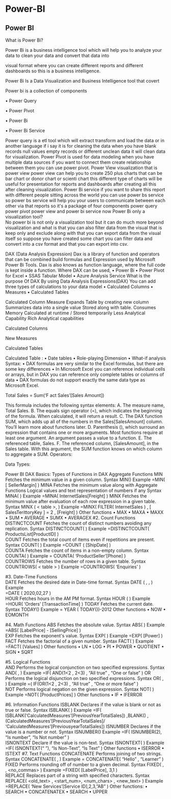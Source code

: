 # Power-BI
<h2> Power BI  </h2>
<p >What is Power Bi? </p> 
 <p >Power Bi is a business intelligence tool which will help you to analyze your data to clean your data and convert that data into </p>visual format where you can create different reports and different dashboards so this is a business intelligence.</p>
  <p> Power Bi Is a Data Visualization and Business Intelligence tool that covert  </p>
 <p>Power bi is a collection of components  </p>
 <p>•	Power Query <p>
 <p>•	Power Pivot </p>
 <p>•	Power Bi </p>
 <p>•	Power Bi Service </p>

Power query is a etl tool which will extract transform and load the data or in another language if i say it is for cleaning the data when you have blank records null values empty records or different unclean data it will clean data for visualization.
Power Pivot is used for data modeling when you have multiple data sources if you want to connect them create relationship between them you can use power pivot.
Power View visualization that is power view power view can help you to create 250 plus charts that can be bar chart or donor chart or scienti chart this different type of charts will be useful for presentation for reports and dashboards after creating all this after cleaning visualization.
Power Bi service if you want to share this report with different people sitting across the world you can use power bs service so power bs service will help you your users to communicate between each other via that reports so it's a package of four components power query power pivot power view and power bi service now
Power Bi only a visualization tool?  
No power bi is not only a visualization tool but it can do much more beyond visualization and what is that you can also filter data from the visual that is keep only and exclude along with that you can export data from the visual itself so suppose you have created some chart you can filter data and convert into a csv format and that you can export into csv.

DAX  (Data Analysis Expression)
Dax is a library of function and operators that can be combined build formulas and Expression used by Microsoft Power Bi Tools.
Dax is also knows as function language, where the full code is kept inside a function.
Where DAX can be used,
•	Power Bi
•	Power Pivot for Excel
•	SSAS Tabular Model
•	 Azure Analysis Service
What is the purpose Of DAX
By using Data Analysis Expressions(DAX)
You can add three types of calculations to your data model
•	Calculated Columns
•	Measures
•	Calculated Tables


  
Calculated Column	Measure
Expands Table by creating new column	Summarizes data into a single value
Stored along with table. Consumes Memory	Calculated at runtime / Stored temporarily
Less Analytical Capability	Rich Analytical capabilities

Calculated Columns
 
New Measures
 
Calculated Tables

 
Calculated Table :
•	Date tables
•	Role-playing Dimension
•	What-if analysis
Syntax:
•	DAX formulas are very similar to the Excel formulas, but there are some key differences
•	In Microsoft Excel you can reference individual cells or arrays, but in DAX you can reference only complete tables or columns of data
•	DAX formulas do not support exactly the same data type as Microsoft Excel.

Total Sales = Sum(‘F act Sales’[Sales Amount])
 
This formula includes the following syntax elements:
A. The measure name, Total Sales.
B. The equals sign operator (=), which indicates the beginning of the formula. When calculated, it will return a result.
C. The DAX function SUM, which adds up all of the numbers in the Sales[SalesAmount] column. You’ll learn more about functions later.
D. Parenthesis (), which surround an expression that contains one or more arguments. Most functions require at least one argument. An argument passes a value to a function.
E. The referenced table, Sales.
F. The referenced column, [SalesAmount], in the Sales table. With this argument, the SUM function knows on which column to aggregate a SUM.
Operators:
 
Data Types:
 
Power BI DAX Basics: Types of Functions in DAX
Aggregate Functions
MIN
Fetches the minimum value in a given column.
Syntax 
MIN(<column>)
Example 
=MIN( [ SellerMargin] )
MINA
Fetches the minimum value along with Aggregate Functions Logical values and text representation of numbers if any
Syntax
MINA( <column> )
Example
=MINA( InternetSales[Freight] )
MINX
Fetches the minimum value after evaluation of each row expression in a given table.
Syntax
MINX  ( < table >, <expression> )
Example
 =MINX(  FILTER( InternetSales ) ,  [ SalesTerittoryKey ] = 2 ,  [Freight] )
Other functions
•	MAX
•	MAXA
•	MAXX
•	SUM
•	AVERAGE
•	SUMX
•	AVERAGEX
#2. Count Functions
DISTINCTCOUNT
Fetches the count of distinct numbers avoiding any replication.
Syntax
DISTINCTCOUNT( <column> )
 Example
=DISTINCTCOUNT( ProductsList[ProductID] )   
COUNT
Fetches the total count of items even if repetitions are present.
Syntax
 COUNT( <column> )
Example
=COUNT ( [ShipDate]  )   
COUNTA
Fetches the count of items in a non-empty column.
Syntax
COUNTA( <column> )
Example
= COUNTA( ‘ProductSeller’[Phone] )   
COUNTROWS
Fetches the number of rows in a given table.
Syntax
COUNTROWS( < table > )
Example
=COUNTROWS( ‘Enquiries’ )

#3. Date-Time Functions  
DATE
Fetches the desired date in Date-time format.
Syntax
DATE ( <year>, <month>, <day> )
Example  
=DATE ( 2020,02,27 )  
HOUR
Fetches hours in the AM PM format.
Syntax
HOUR ( <datetime> )
Example
=HOUR( ‘Orders’ [TransactionTime] )
TODAY
Fetches the current date.
Syntax
TODAY()
Example
 = YEAR ( TODAY())-2012
Other functions
•	NOW
•	EOMONTH

#4. Math Functions
ABS
Fetches the absolute value.
Syntax
ABS( <number> )
Example
=ABS( [LabelPrice] - [SellingPrice] )   
EXP
Fetches the exponent's value.
Syntax
EXP( <number> )
Example
=EXP( [Power] )  
FACT
Fetches the factorial of a given number.
Syntax
FACT( <number> )
Example
=FACT( [Values] )
Other functions
•	LN
•	LOG
•	PI
•	POWER
•	QUOTIENT
•	SIGN
•	SQRT

#5. Logical Functions   
AND
Performs the logical conjunction on two specified expressions.
Syntax
AND( <logical1> , <logical2 > )
Example
 =IF( AND(1<2 , 2<3) , “All true” , “One or false” ) 
OR
Performs the logical disjunction on two specified expressions.
Syntax
OR( <logical1 > , <logical2 > )
Example
=( IF(OR(1<2 , 2<3) , “All true” , “One or more false” )   
NOT
Performs logical negation on the given expression.
Syntax
NOT( <logical > )
Example
 =NOT( [ProductPrices] )
Other functions
•	IF
•	IFERROR

#6. Information Functions
ISBLANK
Declares if the value is blank or not as true or false.
Syntax
ISBLANK( <value> )
Example
=IF( ISBLANK(‘CalculatedMeasures’[PreviousYearTotalSales]) ,BLANK() , (CalculatedMeasures’[PreviousYearTotalSales]/ ‘CalculatedMeasures’[PreviousyearTotalSales])
ISNUMBER
Declares if the value is a number or not.
Syntax
ISNUMBER(<value>)
Example
=IF( ISNUMBER(2), “Is number”, “Is Not number” )   
ISNONTEXT
Declare if the value is non-text.
Syntax
 ISNONTEXT( <value> )
Example
=IF( ISNONTEXT(“ ”), “Is Non-Text”, “Is Text” )
Other functions
•	ISERROR
•	ISTEXT
#7. Text Functions
CONCATENATE
Performs joining of two strings.
Syntax
CONCATENATE( <text1> , <text2> )
Example
= CONCATENATE( “Hello” , “Learner” )     
FIXED
Performs rounding off of number to a given decimal.
Syntax
FIXED( <number> , <decimals> , <no_commas> )
Example
=FIXED( [LabelPrice], 3,1 )   
REPLACE
Replaces part of a string with specified characters.
Syntax
REPLACE( <old_text> , <start_num>, <num_chars> , <new_text> )
Example
=REPLACE( ‘New Services’[Service ID],2,3,”AB” )
Other functions:
•	SEARCH
•	CONCATENATEX
•	SEARCH
•	UPPER


